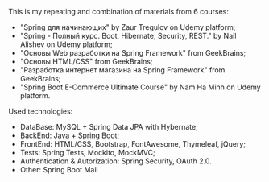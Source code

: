 This is my repeating and combination of materials from 6 courses:
- "Spring для начинающих" by Zaur Tregulov on Udemy platform;
- "Spring - Полный курс. Boot, Hibernate, Security, REST." by Nail Alishev on Udemy platform;
- "Основы Web разработки на Spring Framework" from GeekBrains;
- "Основы HTML/CSS" from GeekBrains;
- "Разработка интернет магазина на Spring Framework" from GeekBrains;
- "Spring Boot E-Commerce Ultimate Course" by Nam Ha Minh on Udemy platform.

Used technologies:
- DataBase: MySQL + Spring Data JPA with Hybernate;
- BackEnd: Java + Spring Boot;
- FrontEnd: HTML/CSS, Bootstrap, FontAwesome, Thymeleaf, jQuery;
- Tests: Spring Tests, Mockito, MockMVC;
- Authentication & Autorization: Spring Security, OAuth 2.0.
- Other: Spring Boot Mail
